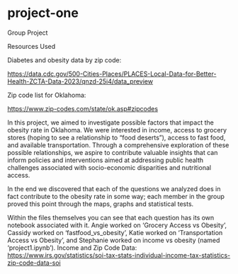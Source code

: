 # project-one
Group Project



Resources Used





Diabetes and obesity data by zip code: 

https://data.cdc.gov/500-Cities-Places/PLACES-Local-Data-for-Better-Health-ZCTA-Data-2023/qnzd-25i4/data_preview

Zip code list for Oklahoma:

https://www.zip-codes.com/state/ok.asp#zipcodes

In this project, we aimed to investigate possible factors that impact the obesity rate in Oklahoma. We were interested in income, access to grocery stores (hoping to see a relationship to “food deserts”), access to fast food, and available transportation. Through a comprehensive exploration of these possible relationships, we aspire to contribute valuable insights that can inform policies and interventions aimed at addressing public health challenges associated with socio-economic disparities and nutritional access.

In the end we discovered that each of the questions we analyzed does in fact contribute to the obesity rate in some way; each member in the group proved this point through the maps, graphs and statistical tests.

Within the files themselves you can see that each question has its own notebook associated with it. Angie worked on ‘Grocery Access vs Obesity’, Cassidy worked on ‘fastfood_vs_obesity’, Katie worked on ‘Transportation Access vs Obesity’, and Stephanie worked on income vs obesity (named ‘project1.ipynb’).
Income and Zip Code Data:
https://www.irs.gov/statistics/soi-tax-stats-individual-income-tax-statistics-zip-code-data-soi
